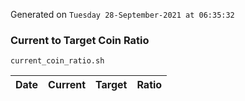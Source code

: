 Generated on `Tuesday 28-September-2021 at 06:35:32`

### Current to Target Coin Ratio
`current_coin_ratio.sh`

Date|Current|Target|Ratio
---|---|---|---
